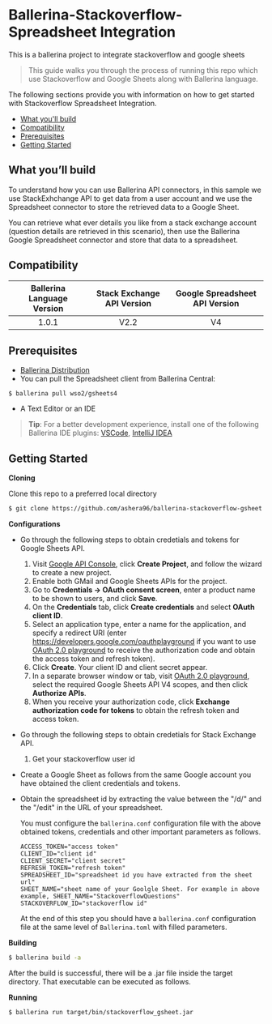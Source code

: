 # Ballerina-Stackoverflow-Spreadsheet Integration

This is a ballerina project to integrate stackoverflow and google sheets
<!-- 
Stack Exchange API Version V2.2 is used in this project to retrieve questions and its related data of a given user using a GET request through Ballerina. 

The Google Spreadsheet endpoint allows you to access the Google Spreadsheet API Version v4 through Ballerina. This project stores the retrieved stackoverflow data in a spreadsheet.
 -->

> This guide walks you through the process of running this repo which use Stackoverflow and Google Sheets along with Ballerina language.

The following sections provide you with information on how to get started with Stackoverflow Spreadsheet Integration.
- [What you'll build](#what-youll-build)
- [Compatibility](#compatibility)
- [Prerequisites](#prerequisites)
- [Getting Started](#getting-started)

## What you’ll build

To understand how you can use Ballerina API connectors, in this sample we use StackExhchange API to get data from a user account and we use the Spreadsheet connector to store the retrieved data to a Google Sheet.

You can retrieve what ever details you like from a stack exchange account (question details are retrieved in this scenario), then use the Ballerina Google Spreadsheet connector and store that data to a spreadsheet.

## Compatibility

| Ballerina Language Version  | Stack Exchange API Version | Google Spreadsheet API Version |
|:---------------------------:|:------------------------------:|:------------------------------:|
|  1.0.1                     |   V2.2                           |   V4                           |

## Prerequisites
 
- [Ballerina Distribution](https://ballerina.io/learn/getting-started/)
- You can pull the Spreadsheet client from Ballerina Central:
```ballerina
$ ballerina pull wso2/gsheets4
```
- A Text Editor or an IDE 
> **Tip**: For a better development experience, install one of the following Ballerina IDE plugins: [VSCode](https://marketplace.visualstudio.com/items?itemName=ballerina.ballerina), [IntelliJ IDEA](https://plugins.jetbrains.com/plugin/9520-ballerina)

## Getting Started

**Cloning**

Clone this repo to a preferred local directory

```bash
$ git clone https://github.com/ashera96/ballerina-stackoverflow-gsheet.git
```

**Configurations**
- Go through the following steps to obtain credetials and tokens for Google Sheets API.
    1. Visit [Google API Console](https://console.developers.google.com), click **Create Project**, and follow the wizard 
    to create a new project.
    2. Enable both GMail and Google Sheets APIs for the project.
    3. Go to **Credentials -> OAuth consent screen**, enter a product name to be shown to users, and click **Save**.
    4. On the **Credentials** tab, click **Create credentials** and select **OAuth client ID**. 
    5. Select an application type, enter a name for the application, and specify a redirect URI 
    (enter https://developers.google.com/oauthplayground if you want to use 
    [OAuth 2.0 playground](https://developers.google.com/oauthplayground) to receive the authorization code and obtain the 
    access token and refresh token). 
    6. Click **Create**. Your client ID and client secret appear. 
    7. In a separate browser window or tab, visit [OAuth 2.0 playground](https://developers.google.com/oauthplayground), 
    select the required Google Sheets API V4 scopes, and then click **Authorize APIs**.
    8. When you receive your authorization code, click **Exchange authorization code for tokens** to obtain the refresh 
    token and access token. 


- Go through the following steps to obtain credetials for Stack Exchange API.
    1. Get your stackoverflow user id      

- Create a Google Sheet as follows from the same Google account you have obtained the client credentials and tokens.


- Obtain the spreadsheet id by extracting the value between the "/d/" and the "/edit" in the URL of your spreadsheet.

  You must configure the `ballerina.conf` configuration file with the above obtained tokens, credentials and 
  other important parameters as follows.
  ```
  ACCESS_TOKEN="access token"
  CLIENT_ID="client id"
  CLIENT_SECRET="client secret"
  REFRESH_TOKEN="refresh token"
  SPREADSHEET_ID="spreadsheet id you have extracted from the sheet url"
  SHEET_NAME="sheet name of your Goolgle Sheet. For example in above example, SHEET_NAME="StackoverflowQuestions"
  STACKOVERFLOW_ID="stackoverflow id"
  ```

  At the end of this step you should have a `ballerina.conf` configuration file at the same level of `Ballerina.toml` with filled parameters.



**Building**

```bash
$ ballerina build -a
```

After the build is successful, there will be a .jar file inside the target directory. That executable can be executed 
as follows.

**Running**

```bash
$ ballerina run target/bin/stackoverflow_gsheet.jar
```
